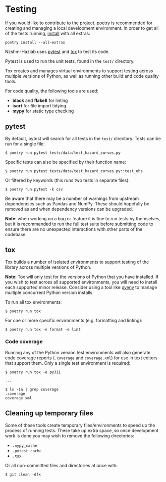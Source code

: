 # Testing

If you would like to contribute to the project, [poetry][] is
recommended for creating and managing a local development
environment. In order to get all of the tests running,
[install](installation.md) with all extras:

```
poetry install --all-extras
```

Nzshm-Hazlab uses [pytest][] and [tox][] to test its code.

Pytest is used to run the unit tests, found in the `test/` directory.

Tox creates and manages virtual environments to support testing across
multiple versions of Python, as well as running other build and code
quality tools.

For code quality, the following tools are used:

* **black** and **flake8** for linting
* **isort** for file import tidying
* **mypy** for static type checking


## pytest
By default, pytest will search for all tests in the `test/` directory.
Tests can be run for a single file:
```console
$ poetry run pytest tests/data/test_hazard_curves.py
```

Specific tests can also be specified by their function name:
``` console
$ poetry run pytest tests/data/test_hazard_curves.py::test_uhs
```

Or filtered by keywords (this runs two tests in separate files):
``` console
$ poetry run pytest -k csv
```

Be aware that there may be a number of warnings from upstream
dependencies such as Pandas and NumPy. These should hopefully be
removed as and when dependency versions can be upgraded.

**Note**:
 when working on a bug or feature it is fine to run tests by themselves,
but it is recommended to run the full test suite before submitting code
to ensure there are no unexpected interactions with other parts of the
codebase.

## tox
Tox builds a number of isolated environments to support testing of
the library across multiple versions of Python.

**Note**: Tox will only test for the versions of Python that you have
installed. If you wish to test across all supported environments, you
will need to install each supported minor release. Consider using a
tool like [pyenv][] to manage multiple concurrent Python version
installs.

To run all tox environments:
```console
$ poetry run tox
```

For one or more specific environments (e.g. formatting and linting):
```console
$ poetry run tox -e format -e lint
```

### Code coverage

Running any of the Python version test environments will also generate
code coverage reports (`.coverage` and `coverage.xml`) for use in
text editors that support them. Only a single test environment is
required:

```console
$ poetry run tox -e py311

...

$ ls -1a | grep coverage
.coverage
coverage.xml
```


## Cleaning up temporary files

Some of these tools create temporary files/environments to speed up the
process of running tests. These take up extra space, so once development
work is done you may wish to remove the following directories:

* `.mypy_cache`
* `.pytest_cache`
* `.tox`

Or all non-committed files and directories at once with:

```console
$ git clean -dfx
```


[poetry]: https://python-poetry.org/
[pyenv]: https://github.com/pyenv/pyenv
[pytest]: https://docs.pytest.org/en/stable/
[tox]: https://tox.wiki/